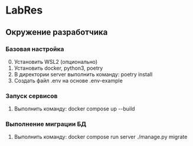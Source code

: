# LabRes

## Окружение разработчика

### Базовая настройка
0. Установить WSL2 (опционально)
1. Установить docker, python3, poetry
2. В директории server выполнить команду: poetry install
3. Создать файл .env на основе .env-example

### Запуск сервисов
1. Выполнить команду: docker compose up --build

### Выполнение миграции БД
1. Выполнить команду: docker compose run server ./manage.py migrate

